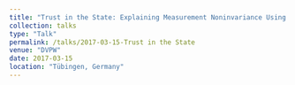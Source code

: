 ```yaml
---
title: "Trust in the State: Explaining Measurement Noninvariance Using Bayesian Multilevel SEMs"
collection: talks
type: "Talk"
permalink: /talks/2017-03-15-Trust in the State
venue: "DVPW"
date: 2017-03-15
location: "Tübingen, Germany"
---
```

